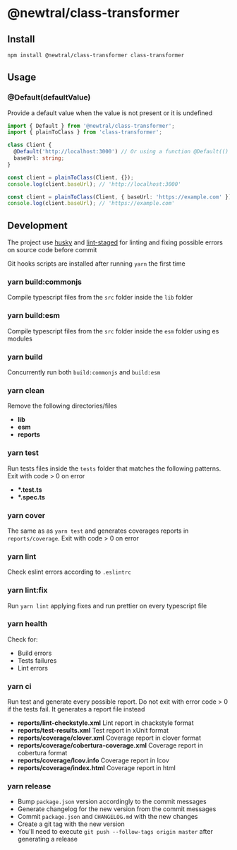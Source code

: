 # @newtral/class-transformer

## Install

```bash
npm install @newtral/class-transformer class-transformer
```

## Usage

### @Default(defaultValue)

Provide a default value when the value is not present or it is undefined

```typescript
import { Default } from '@newtral/class-transformer';
import { plainToClass } from 'class-transformer';

class Client {
  @Default('http://localhost:3000') // Or using a function @Default(() => 'http://localhost:3000')
  baseUrl: string;
}

const client = plainToClass(Client, {});
console.log(client.baseUrl); // 'http://localhost:3000'

const client = plainToClass(Client, { baseUrl: 'https://example.com' });
console.log(client.baseUrl); // 'https://example.com'
```

## Development

The project use [husky](https://github.com/typicode/husky) and
[lint-staged](https://github.com/okonet/lint-staged) for linting and fixing possible errors on
source code before commit

Git hooks scripts are installed after running `yarn` the first time

### yarn build:commonjs

Compile typescript files from the `src` folder inside the `lib` folder

### yarn build:esm

Compile typescript files from the `src` folder inside the `esm` folder using es modules

### yarn build

Concurrently run both `build:commonjs` and `build:esm`

### yarn clean

Remove the following directories/files

- **lib**
- **esm**
- **reports**

### yarn test

Run tests files inside the `tests` folder that matches the following patterns. Exit with code > 0 on
error

- **\*.test.ts**
- **\*.spec.ts**

### yarn cover

The same as as `yarn test` and generates coverages reports in `reports/coverage`. Exit with code > 0
on error

### yarn lint

Check eslint errors according to `.eslintrc`

### yarn lint:fix

Run `yarn lint` applying fixes and run prettier on every typescript file

### yarn health

Check for:

- Build errors
- Tests failures
- Lint errors

### yarn ci

Run test and generate every possible report. Do not exit with error code > 0 if the tests fail. It
generates a report file instead

- **reports/lint-checkstyle.xml** Lint report in chackstyle format
- **reports/test-results.xml** Test report in xUnit format
- **reports/coverage/clover.xml** Coverage report in clover format
- **reports/coverage/cobertura-coverage.xml** Coverage report in cobertura format
- **reports/coverage/lcov.info** Coverage report in lcov
- **reports/coverage/index.html** Coverage report in html

### yarn release

- Bump `package.json` version accordingly to the commit messages
- Generate changelog for the new version from the commit messages
- Commit `package.json` and `CHANGELOG.md` with the new changes
- Create a git tag with the new version
- You'll need to execute `git push --follow-tags origin master` after generating a release
